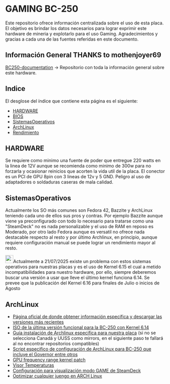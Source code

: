 # GAMING BC-250

Este repositorio ofrece información centralizada sobre el uso de esta placa.
El objetivo es brindar los datos necesarios para lograr exprimir este hardware de mineria y explotarlo para el uso Gaming.
Agradecimientos y gracias a cada una de las fuentes referidas en este documento.

## Información General THANKS to mothenjoyer69
[BC250-documentation](https://github.com/mothenjoyer69/bc250-documentation) -> Repositorio con toda la información general sobre este hardware. 

## Indice
El desglose del índice que contiene esta página es el siguiente:
* [HARDWARE](https://github.com/scrakcho/BC-250/README.md/#HARDWARE)
* [BIOS](https://github.com/scrakcho/BC-250/blob/main/bios/Readme.md)
* [SistemasOperativos](https://github.com/scrakcho/BC-250/README.md/#SistemasOperativos)
* [ArchLinux](https://github.com/scrakcho/BC-250/README.md/#ArchLinux)
* [Rendimiento](https://github.com/scrakcho/BC-250/blob/main/evidences/Readme.md)

## HARDWARE

Se requiere como minimo una fuente de poder que entregue 220 watts en la linea de 12V aunque se recomienda como minimo de 300w para no forzarla y ocasionar reinicios que acorten la vida util de la placa. El conector es un PCI de GPU 8pin con 3 lineas de 12v y 5 GND.
Peligro al uso de adaptadores o soldaduras caseras de mala calidad.

## SistemasOperativos
Actualmente los SO más comunes son Fedora 42, Bazzite y ArchLinux teniendo cada uno de ellos sus pros y contras.
Por ejemplo Bazzite aunque viene ya preconfigurado con todo lo necesario para tratarse como una "SteamDeck" no es nada personalizable y el uso de RAM en reposo es Moderado, por otro lado Fedora aunque es versatil no ofrece nada destacable respecto al resto y por último Archlinux, en principio, aunque requiere configuración manual se puede lograr un rendimiento mayor al resto.

<img src="https://cdn-icons-png.flaticon.com/512/3756/3756712.png" width="25" height="25">Actualmente a 21/07/2025 existe un problema con estos sistemas operativos para nuestras placas y es el uso de Kernel 6.15 el cual a metido incompatibilidades para nuestro hardware, por ello, siempre deberemos buscar una versión a usar que lleve el último kernel funciona 6.14. Se prevee que la publicación del Kernel 6.16 para finales de Julio o inicios de Agosto

## ArchLinux
* [Página oficial de donde obtener información especifica y descargar las versiones más recientes](https://archlinux.org/download/)
* [ISO de la última versión funcional para la BC-250 con Kernel 6.14](https://archive.archlinux.org/iso/2025.06.01/)
* [Guía instalación de Archlinux especifica para nuestra placa](https://github.com/eabarriosTGC/Instalacion-de-Arch-para-la-Placa-BC-250-AMD)  (si no se selecciona Canadá y UUSS como mirrors, en el siguiente paso te fallará al no encontrar repositorios compatibles)
* [Script especifico de configuración de ArchLinux para BC-250 que incluye el Governor entre otros](https://github.com/eabarriosTGC/BC250--ARCH)
* [GPU frequency range kernel patch](https://github.com/scrakcho/BC-250/blob/main/kernel/Readme.md)
* [Visor Temperaturas](https://github.com/scrakcho/BC-250/blob/main/configuration/Temp_Readme.md)
* [Configuración para visualización modo GAME de SteamDeck](https://github.com/shahnawazshahin/steam-using-gamescope-guide)
* [Optimizar cualquier juengo en ARCH Linux](https://www.youtube.com/watch?v=NOw3TPgxXYQ&ab_channel=Pingu)
